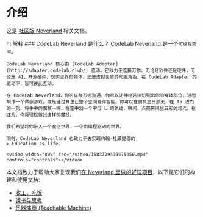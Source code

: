 # 介绍

这是 [社区版 Neverland](https://www-old.codelab.club/blog/neverland-community/) 相关文档。

!!! 解释
    ### CodeLab Neverland 是什么？
    CodeLab Neverland 是一个`可编程空间`。

    CodeLab Neverland 核心由 [CodeLab Adapter](http://adapter.codelab.club/) 驱动。它致力于连接万物，无论是软件还是硬件，无论是 AI、开源硬件、现实世界的物体，还是虚拟世界的动画角色，在 CodeLab Adapter 的驱动下，皆可彼此互动。

    在 CodeLab Neverland，你可以与万物沟通，你可以让神经网络识别出你的身体部位，进而制作一个体感游戏，或是通过算法让整个空间变得智能。你可以在朋友生日那天，在 Ta 进门的一刻，将手中的魔杖一挥，在空中划一个字母 L 的轨迹，瞬间，点亮房间里五彩的灯光。在这儿，你将轻松做出这样的魔杖。

    我们希望将你带入一个魔法世界，一个由编程驱动的世界。

    同时，CodeLab Neverland 也致力于去实践约翰·杜威提倡的
    > Education as life.
    
    <video width="80%" src="/video/1583729439575050.mp4" controls="controls"></video>



本文档致力于帮助大家复现我们[在 Neverland 里做的好玩项目](https://adapter.codelab.club/user_guide/gallery/)，以下是它们的构建和使用文档:

*  [收工，吃饭](/Neverland/finger-snapping)
*  [读书与思考](/Neverland/reading-thinking)
*  [乐器演奏 (Teachable Machine)](/Neverland/musical-instrument-tm)
